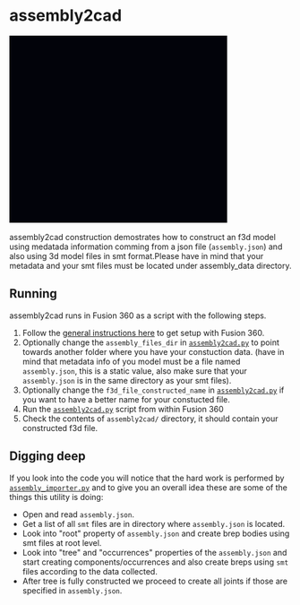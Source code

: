 # assembly2cad
![assembly2cad](resources/assembly2cad.gif)

assembly2cad construction demostrates how to construct an f3d model using medatada information comming from a json file (`assembly.json`) and also using 3d model files in smt format.Please have in mind that your metadata and your smt files must be located under assembly_data directory.

## Running
assembly2cad runs in Fusion 360 as a script with the following steps.
1. Follow the [general instructions here](../) to get setup with Fusion 360.
2. Optionally change the `assembly_files_dir` in [`assembly2cad.py`](assembly2cad.py) to point towards another folder where you have your constuction data. (have in mind that metadata info of you model must be a file named `assembly.json`, this is a static value, also make sure that your `assembly.json` is in the same directory as your smt files).
3. Optionally change the `f3d_file_constructed_name` in [`assembly2cad.py`](assembly2cad.py) if you want to have a better name for your constucted file.
4. Run the [`assembly2cad.py`](assembly2cad.py) script from within Fusion 360
5. Check the contents of `assembly2cad/` directory, it should contain your constructed f3d file.

## Digging deep
If you look into the code you will notice that the hard work is performed by [`assembly_importer.py`](../common/assembly_importer.py) and to give you an overall idea these are some of the things this utility is doing:
* Open and read `assembly.json`.
* Get a list of all `smt` files are in directory where `assembly.json` is located.
* Look into "root" property of `assembly.json` and create brep bodies using smt files at root level.
* Look into "tree" and "occurrences" properties of the `assembly.json` and start creating components/occurrences and also create breps using `smt` files according to the data collected.
* After tree is fully constructed we proceed to create all joints if those are specified in `assembly.json`.

